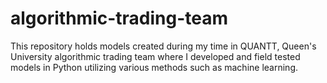 # algorithmic-trading-team
This repository holds models created during my time in QUANTT, Queen's University algorithmic trading team where I developed and field tested models in Python utilizing various methods such as machine learning. 
